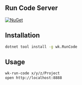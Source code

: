 ## Run Code Server

[![NuGet](https://img.shields.io/nuget/v/wk.RunCode.svg)](https://www.nuget.org/packages/wk.RunCode)

## Installation

```bash
dotnet tool install -g wk.RunCode
```

## Usage

```bash
wk-run-code x/y/z/Project
open http://localhost:8888
```